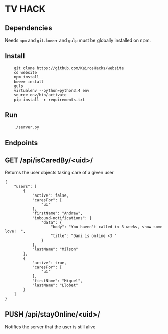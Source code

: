 # TV HACK

Dependencies
---

Needs `npm` and `git`. `bower` and `gulp` must be globally installed on npm.

Install
---
```
    git clone https://github.com/KairosHacks/website
    cd website
    npm install
    bower install
    gulp
    virtualenv --python=python3.4 env
    source env/bin/activate
    pip install -r requirements.txt
```

Run
---
```
    ./server.py
```        

Endpoints
---

## GET /api/isCaredBy/&lt;uid&gt;/
Returns the user objects taking care of a given user
```
{
    "users": [
        {
            "active": false,
            "caresFor": [
                "u1"
            ],
            "firstName": "Andrew",
            "inbound-notifications": {
                "data": {
                    "body": "You haven't called in 3 weeks, show some love!  ",
                    "title": "Dani is online <3 "
                }
            },
            "lastName": "Milson"
        },
        {
            "active": true,
            "caresFor": [
                "u1"
            ],
            "firstName": "Miquel",
            "lastName": "Llobet"
        }
    ]
}
```

## PUSH /api/stayOnline/&lt;uid&gt;/
Notifies the server that the user is still alive
